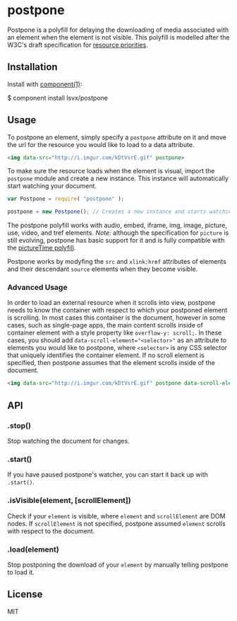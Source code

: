 
# postpone

  Postpone is a polyfill for delaying the downloading of media associated with an element when the element is not visible. This polyfill is modelled after the W3C's draft specification for [resource priorities](https://dvcs.w3.org/hg/webperf/raw-file/tip/specs/ResourcePriorities/Overview.html).

## Installation

  Install with [component(1)](http://component.io):

  $ component install lsvx/postpone

## Usage

  To postpone an element, simply specify a `postpone` attribute on it and move the url for the resource you would like to load to a data attribute.

````html
<img data-src="http://i.imgur.com/kDtVsrE.gif" postpone>
````

  To make sure the resource loads when the element is visual, import the `postpone` module and create a new instance. This instance will automatically start watching your document.

````js
var Postpone = require( "postpone" );

postpone = new Postpone(); // Creates a new instance and starts watching the document.
````

  The postpone polyfill works with audio, embed, iframe, img, image, picture, use, video, and tref elements. *Note:* although the specification for `picture` is still evolving, postpone has basic support for it and is fully compatible with the [pictureTime polyfill](https://github.com/chuckcarpenter/picturetime).

  Postpone works by modyfing the `src` and `xlink:href` attributes of elements and their descendant `source` elements when they become visible.

### Advanced Usage
  In order to load an external resource when it scrolls into view, postpone needs to know the container with respect to which your postponed element is scrolling. In most cases this container is the document, however in some cases, such as single-page apps, the main content scrolls inside of container element with a style property like `overflow-y: scroll;`. In these cases, you should add `data-scroll-element="<selector>"` as an attribute to elements you would like to postpone, where `<selector>` is any CSS selector that uniquely identifies the container element. If no scroll element is specified, then postpone assumes that the element scrolls inside of the document.

````html
<img data-src="http://i.imgur.com/kDtVsrE.gif" postpone data-scroll-element="#wrapper">
````

## API

### .stop()
  Stop watching the document for changes.

### .start()
  If you have paused postpone's watcher, you can start it back up with `.start()`.

### .isVisible(element, [scrollElement])
  Check if your `element` is visible, where `element` and `scrollElement` are DOM nodes. If `scrollElement` is not specified, postpone assumed `element` scrolls with respect to the document.

### .load(element)
  Stop postponing the download of your `element` by manually telling postpone to load it.

## License

  MIT
